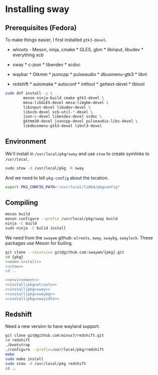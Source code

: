 # Installing sway

## Prerequisites (Fedora)

To make things easier, I first installed `gtk3-devel`.

* wlroots
        - Meson, ninja, cmake
        * GLES, gbm
        * libinput, libudev
        * everything xcb

* sway
        * c-json
        * libevdev
        * scdoc

* waybar
        * Gtkmm
        * jsoncpp
        * pulseaudio
        * dbusmenu-gtk3
        * libnl

* redshift
        * automake
        * autoconf
        * intltool
        * gettext-devel
        * libtool

``` {.bash #prerequisites}
sudo dnf install -y \
        meson ninja-build cmake gtk3-devel \
        mesa-libGLES-devel mesa-libgbm-devel \
        libinput-devel libudev-devel \
        libxcb-devel xcb-util-*-devel \
        json-c-devel libevdev-devel scdoc \
        gktmm30-devel jsoncpp-devel pulseaudio-libs-devel \
        libdbusmenu-gtk3-devel libnl3-devel
```

## Environment

We'll install in `/usr/local/pkg/sway` and use `stow` to create symlinks to `/usr/local`.

``` {.bash #stow}
sudo stow -d /usr/local/pkg -R sway
```

And we need to tell `pkg-config` about the location.

``` {.bash #environment}
export PKG_CONFIG_PATH="/usr/local/lib64/pkgconfig"
```

## Compiling

``` {.bash #make-install}
meson build
meson configure --prefix /usr/local/pkg/sway build
ninja -C build
sudo ninja -C bulid install
```

We need from the `swaywm` github: `wlroots`, `sway`, `swaybg`, `swaylock`. These packages use Meson for builing.

``` {.bash #install}
git clone --recursive git@github.com:swaywm/{pkg}.git
cd {pkg}
<<make-install>>
<<stow>>
cd ..
```

``` {.bash file=install-sway.sh}
<<environment>>
<<install|pkg=wlroots>>
<<install|pkg=sway>>
<<install|pkg=swaybg>>
<<install|pkg=swayidle>>
```

## Redshift

Need a new version to have wayland support.

``` {.bash #install-redshift}
git clone git@github.com:minus7/redshift.git
cd redshift
./bootstrap
./configure --prefix=/usr/local/pkg/redshift
make
sudo make install
sudo stow -d /usr/local/pkg redshift
cd ..
```
